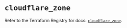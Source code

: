 # `cloudflare_zone`

Refer to the Terraform Registry for docs: [`cloudflare_zone`](https://registry.terraform.io/providers/cloudflare/cloudflare/4.3.0/docs/resources/zone).
